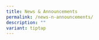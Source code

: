 ```yaml
---
title: News & Announcements
permalink: /news-n-announcements/
description: ""
variant: tiptap
---
```

<p></p><p></p>